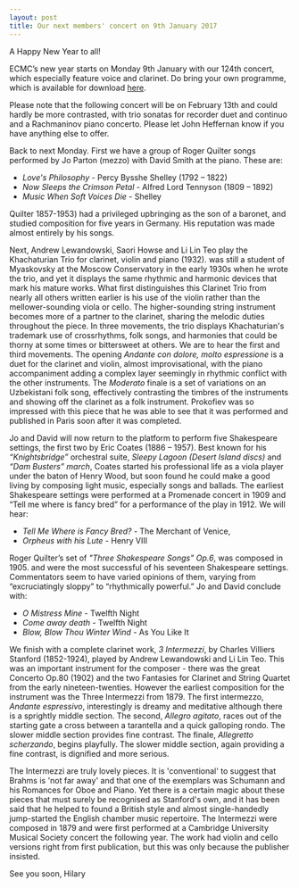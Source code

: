 ```yaml
---
layout: post
title: Our next members' concert on 9th January 2017
---
```


A Happy New Year to all!

ECMC’s new year starts on Monday 9th January with our 124th concert, which especially
feature voice and clarinet. Do bring your own programme, which is available for download [here](/assets/programmes/Programme_17.01.pdf).

Please note that the following concert will be on February 13th and could hardly be more contrasted,
with trio sonatas for recorder duet and continuo and a Rachmaninov piano concerto.
Please let John Heffernan know if you have anything else to offer.

Back to next Monday. First we have a group of Roger Quilter songs performed by
Jo Parton (mezzo) with David Smith at the piano. These are:

* _Love's Philosophy_ -  Percy Bysshe Shelley (1792 – 1822)
* _Now Sleeps the Crimson Petal_ - Alfred Lord Tennyson (1809 – 1892)
* _Music When Soft Voices Die_ - Shelley

Quilter 1857-1953) had a privileged upbringing as the son of a baronet, and studied composition
for five years in Germany. His reputation was made almost entirely by his songs.

Next, Andrew Lewandowski, Saori Howse and Li Lin Teo play the Khachaturian Trio for clarinet,
violin and piano (1932).  was still a student of Myaskovsky at the Moscow Conservatory
in the early 1930s when he wrote the trio, and yet it displays the same rhythmic
and harmonic devices that mark his mature works. What first distinguishes this Clarinet
Trio from nearly all others written earlier is his use of the violin rather than the mellower-sounding
viola or cello. The higher-sounding string instrument becomes more of a partner to the clarinet,
sharing the melodic duties throughout the piece. In three movements, the trio displays Khachaturian's
trademark use of crossrhythms, folk songs, and harmonies that could be thorny at some times or bittersweet
at others. We are to hear the first and third movements. The opening _Andante con dolore, molto espressione_
is a duet for the clarinet and violin, almost improvisational, with the piano accompaniment adding a
complex layer seemingly in rhythmic conflict with the other instruments. The _Moderato_ finale is a set
of variations on an Uzbekistani folk song, effectively contrasting the timbres of the instruments and
showing off the clarinet as a folk instrument. Prokofiev was so impressed with this piece that he
was able to see that it was performed and published in Paris soon after it was completed.

Jo and David will now return to the platform to perform five Shakespeare settings, the first two
by Eric Coates (1886 – 1957). Best known for his _“Knightsbridge”_ orchestral suite,
_Sleepy Lagoon (Desert Island discs)_ and _“Dam Busters” march_, Coates started his professional
life as a viola player under the baton of Henry Wood, but soon found he could make a good living by
composing light music, especially songs and ballads. The earliest Shakespeare settings were performed at a
Promenade concert in 1909 and “Tell me where is fancy bred” for a performance of the play in 1912.
We will hear:
* _Tell Me Where is Fancy Bred?_ - The Merchant of Venice,
* _Orpheus with his Lute_ - Henry VIII

Roger Quilter’s set of _"Three Shakespeare Songs" Op.6_, was composed in 1905. and were the most
successful of his seventeen Shakespeare settings. Commentators seem to have varied opinions of
them, varying from “excruciatingly sloppy” to “rhythmically powerful.”
Jo and David conclude with:
* _O Mistress Mine_ - Twelfth Night
* _Come away death_ - Twelfth Night
* _Blow, Blow Thou Winter Wind_ - As You Like It

We finish with a complete clarinet work, _3 Intermezzi_, by Charles Villiers Stanford 
(1852-1924), played by Andrew Lewandowski and Li Lin Teo. This was an important instrument for the 
composer - there was the great Concerto Op.80 (1902) and the two Fantasies for Clarinet and String 
Quartet from the early nineteen-twenties. However the earliest composition for the instrument was the 
Three Intermezzi from 1879. The first intermezzo, _Andante espressivo_, interestingly is dreamy 
and meditative although there is a sprightly middle section. The second, _Allegro agitato_, races out of the 
starting gate a cross between a tarantella and a quick galloping rondo. The slower middle section 
provides fine contrast. The finale, _Allegretto scherzando_, begins playfully. The slower middle 
section, again providing a fine contrast, is dignified and more serious.

The Intermezzi are truly lovely pieces. It is 'conventional' to suggest that Brahms is 'not far away' 
and that one of the exemplars was Schumann and his Romances for Oboe and Piano. Yet there is a certain 
magic about these pieces that must surely be recognised as Stanford's own, and it has been said that 
he helped to found a British style and almost single-handedly jump-started the English chamber music 
repertoire.  The Intermezzi were composed in 1879 and were first performed at a Cambridge University Musical 
Society concert the following year. The work had violin and cello versions right from first publication, 
but this was only because the publisher insisted.

See you soon,
Hilary
